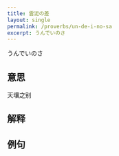 ```yaml
---
title: 雲泥の差
layout: single
permalink: /proverbs/un-de-i-no-sa
excerpt: うんでいのさ
---
```


うんでいのさ

## 意思

天壤之别

## 解释

## 例句

